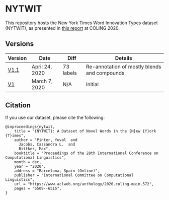 # NYTWIT

This repository hosts the New York Times Word Innovation Types dataset (NYTWIT), as presented in [this report](https://www.aclweb.org/anthology/2020.coling-main.572) at COLING 2020.

## Versions

| Version                 | Date           | Diff      | Details                                      |
|-------------------------|----------------|-----------|----------------------------------------------|
| [V1.1](nytwit_v1-1.tsv) | April 24, 2020 | 73 labels | Re-annotation of mostly blends and compounds |
| [V1](nytwit_v1.tsv)     | March 7, 2020  | N/A       | Initial                                      |

## Citation

If you use our dataset, please cite the following:
```
@inproceedings{nytwit,
    title = "{NYTWIT}: A Dataset of Novel Words in the {N}ew {Y}ork {T}imes",
    author = "Pinter, Yuval  and
      Jacobs, Cassandra L.  and
      Bittker, Max",
    booktitle = "Proceedings of the 28th International Conference on Computational Linguistics",
    month = dec,
    year = "2020",
    address = "Barcelona, Spain (Online)",
    publisher = "International Committee on Computational Linguistics",
    url = "https://www.aclweb.org/anthology/2020.coling-main.572",
    pages = "6509--6515",
}
```
